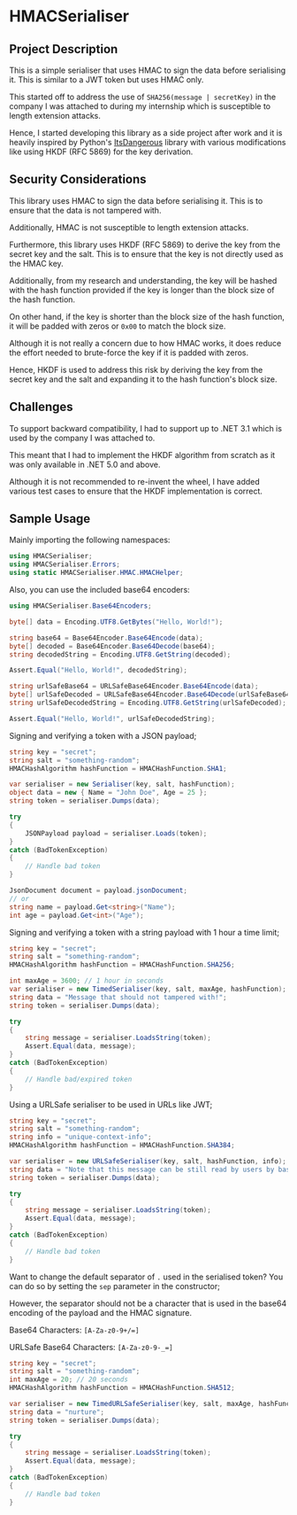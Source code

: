 # HMACSerialiser

## Project Description

This is a simple serialiser that uses HMAC to sign the data before serialising it. This is similar to a JWT token but uses HMAC only.

This started off to address the use of `SHA256(message | secretKey)` in the company I was attached to during my internship which is susceptible to length extension attacks.

Hence, I started developing this library as a side project after work and it is heavily inspired by Python's [ItsDangerous](https://github.com/pallets/itsdangerous) library with various modifications like using HKDF (RFC 5869) for the key derivation.

## Security Considerations

This library uses HMAC to sign the data before serialising it. This is to ensure that the data is not tampered with.

Additionally, HMAC is not susceptible to length extension attacks.

Furthermore, this library uses HKDF (RFC 5869) to derive the key from the secret key and the salt. This is to ensure that the key is not directly used as the HMAC key.

Additionally, from my research and understanding, the key will be hashed with the hash function provided if the key is longer than the block size of the hash function.

On other hand, if the key is shorter than the block size of the hash function, it will be padded with zeros or `0x00` to match the block size.

Although it is not really a concern due to how HMAC works, it does reduce the effort needed to brute-force the key if it is padded with zeros.

Hence, HKDF is used to address this risk by deriving the key from the secret key and the salt and expanding it to the hash function's block size.

## Challenges

To support backward compatibility, I had to support up to .NET 3.1 which is used by the company I was attached to.

This meant that I had to implement the HKDF algorithm from scratch as it was only available in .NET 5.0 and above.

Although it is not recommended to re-invent the wheel, I have added various test cases to ensure that the HKDF implementation is correct.

## Sample Usage

Mainly importing the following namespaces:

```csharp
using HMACSerialiser;
using HMACSerialiser.Errors;
using static HMACSerialiser.HMAC.HMACHelper;
```

Also, you can use the included base64 encoders:

```csharp
using HMACSerialiser.Base64Encoders;

byte[] data = Encoding.UTF8.GetBytes("Hello, World!");

string base64 = Base64Encoder.Base64Encode(data);
byte[] decoded = Base64Encoder.Base64Decode(base64);
string decodedString = Encoding.UTF8.GetString(decoded);

Assert.Equal("Hello, World!", decodedString);

string urlSafeBase64 = URLSafeBase64Encoder.Base64Encode(data);
byte[] urlSafeDecoded = URLSafeBase64Encoder.Base64Decode(urlSafeBase64);
string urlSafeDecodedString = Encoding.UTF8.GetString(urlSafeDecoded);

Assert.Equal("Hello, World!", urlSafeDecodedString);
```

Signing and verifying a token with a JSON payload;

```csharp
string key = "secret";
string salt = "something-random";
HMACHashAlgorithm hashFunction = HMACHashFunction.SHA1;

var serialiser = new Serialiser(key, salt, hashFunction);
object data = new { Name = "John Doe", Age = 25 };
string token = serialiser.Dumps(data);

try 
{
    JSONPayload payload = serialiser.Loads(token);
}
catch (BadTokenException) 
{
    // Handle bad token
}

JsonDocument document = payload.jsonDocument;
// or
string name = payload.Get<string>("Name");
int age = payload.Get<int>("Age");
```

Signing and verifying a token with a string payload with 1 hour a time limit;

```csharp
string key = "secret";
string salt = "something-random";
HMACHashAlgorithm hashFunction = HMACHashFunction.SHA256;

int maxAge = 3600; // 1 hour in seconds
var serialiser = new TimedSerialiser(key, salt, maxAge, hashFunction);
string data = "Message that should not tampered with!";
string token = serialiser.Dumps(data);

try 
{
    string message = serialiser.LoadsString(token);
    Assert.Equal(data, message);
}
catch (BadTokenException) 
{
    // Handle bad/expired token
}
```

Using a URLSafe serialiser to be used in URLs like JWT;

```csharp
string key = "secret";
string salt = "something-random";
string info = "unique-context-info";
HMACHashAlgorithm hashFunction = HMACHashFunction.SHA384;

var serialiser = new URLSafeSerialiser(key, salt, hashFunction, info);
string data = "Note that this message can be still read by users by base64 decoding it!";
string token = serialiser.Dumps(data);

try 
{
    string message = serialiser.LoadsString(token);
    Assert.Equal(data, message);
}
catch (BadTokenException) 
{
    // Handle bad token
}
```

Want to change the default separator of `.` used in the serialised token? You can do so by setting the `sep` parameter in the constructor;

However, the separator should not be a character that is used in the base64 encoding of the payload and the HMAC signature.

Base64 Characters: `[A-Za-z0-9+/=]`

URLSafe Base64 Characters: `[A-Za-z0-9-_=]`

```csharp
string key = "secret";
string salt = "something-random";
int maxAge = 20; // 20 seconds
HMACHashAlgorithm hashFunction = HMACHashFunction.SHA512;

var serialiser = new TimedURLSafeSerialiser(key, salt, maxAge, hashFunction, sep: "!");
string data = "nurture";
string token = serialiser.Dumps(data);

try 
{
    string message = serialiser.LoadsString(token);
    Assert.Equal(data, message);
}
catch (BadTokenException) 
{
    // Handle bad token
}
```

